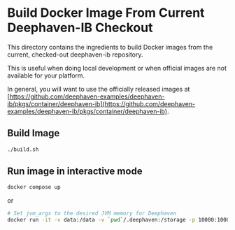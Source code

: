 # Build Docker Image From Current Deephaven-IB Checkout

This directory contains the ingredients to build Docker images from the current, checked-out deephaven-ib repository.

This is useful when doing local development or when official images are not available for your platform.

In general, you will want to use the officially released images at [https://github.com/deephaven-examples/deephaven-ib/pkgs/container/deephaven-ib](https://github.com/deephaven-examples/deephaven-ib/pkgs/container/deephaven-ib).

## Build Image

```bash
./build.sh
```

## Run image in interactive mode

```bash
docker compose up
```

or

```bash
# Set jvm_args to the desired JVM memory for Deephaven
docker run -it -v data:/data -v `pwd`/.deephaven:/storage -p 10000:10000 deephaven-examples/deephaven-ib:dev python3 -i -c "from deephaven_server import Server; _server = Server(port=10000, jvm_args=['-Xmx4g']); _server.start()"
```

